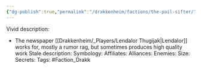 ```yaml
---
{"dg-publish":true,"permalink":"/drakkenheim/factions/the-pail-sifter/"}
---
```


Vivid description: 
- The newspaper [[Drakkenheim/_Players/Lendalor Thugijak\|Lendalor]] works for, mostly a rumor rag, but sometimes produces high quality work
Stale description: 
Symbology: 
Affiliates: 
Alliances: 
Enemies: 
Size: 
Secrets: 
Tags: #Faction_Drakk 